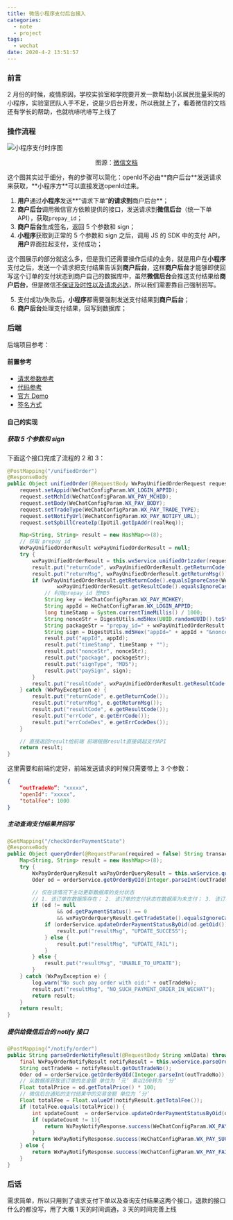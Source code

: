 ```yaml
---
title: 微信小程序支付后台接入
categories:
  - note
  - project
tags:
  - wechat
date: 2020-4-2 13:51:57
---
```


### 前言

2 月份的时候，疫情原因，学校实验室和学院要开发一款帮助小区居民批量采购的小程序，实验室团队人手不足，说是少后台开发，所以我就上了，看着微信的文档还有学长的帮助，也就吭哧吭哧写上线了

### 操作流程

![小程序支付时序图](https://pay.weixin.qq.com/wiki/doc/api/img/wxa-7-2.jpg)

<p style="text-align: center;">图源：<a href="https://pay.weixin.qq.com/wiki/doc/api/wxa/wxa_api.php?chapter=7_4&index=3" target="_blank">微信文档</a></p>
这个图其实过于细分，有的步骤可以简化：openId不必由**商户后台**发送请求来获取，**小程序方**可以直接发送openId过来。

1. **用户**通过**小程序**发送**“请求下单”**的请求到**商户后台**；
2. **商户后台**调用微信官方依赖提供的接口，发送请求到**微信后台**（统一下单 API），获取`prepay_id`；
3. **商户后台**生成签名，返回 5 个参数和 sign；
4. **小程序**获取到正常的 5 个参数和 sign 之后，调用 JS 的 SDK 中的支付 API，**用户**界面拉起支付，支付成功；

这个图展示的部分就这么多，但是我们还需要操作后续的业务，就是用户在**小程序**支付之后，发送一个请求把支付结果告诉到**商户后台**，这样**商户后台**才能够即使回写这个订单的支付状态到商户自己的数据库中，虽然**微信后台**会推送支付结果给**商户后台**，但是微信[不保证及时性以及请求必达](https://pay.weixin.qq.com/wiki/doc/api/wxa/wxa_api.php?chapter=9_7)，所以我们需要靠自己强制回写。

5. 支付成功/失败后，**小程序**都需要强制发送支付结果到**商户后台**；
6. **商户后台**处理支付结果，回写到数据库；

### 后端

后端项目参考：

#### 前置参考

- [请求参数参考](https://pay.weixin.qq.com/wiki/doc/api/wxa/wxa_api.php?chapter=9_1)
- [代码参考](https://github.com/Wechat-Group/WxJava/wiki/微信支付)
- [官方 Demo](https://github.com/binarywang/weixin-java-pay-demo/blob/5ea0ad02efb734751dce18eee35817af82c3ee13/src/main/java/com/github/binarywang/demo/wx/pay/controller/WxPayController.java#L106)
- [签名方式](https://pay.weixin.qq.com/wiki/doc/api/wxa/wxa_api.php?chapter=7_7&index=5)

#### 自己的实现

##### 获取 5 个参数和 sign

下面这个接口完成了流程的 2 和 3：

```java
@PostMapping("/unifiedOrder")
@ResponseBody
public Object unifiedOrder(@RequestBody WxPayUnifiedOrderRequest request, HttpServletRequest realReq) {
    request.setAppid(WeChatConfigParam.WX_LOGIN_APPID);
    request.setMchId(WeChatConfigParam.WX_PAY_MCHID);
    request.setBody(WeChatConfigParam.WX_PAY_BODY);
    request.setTradeType(WeChatConfigParam.WX_PAY_TRADE_TYPE);
    request.setNotifyUrl(WeChatConfigParam.WX_PAY_NOTIFY_URL);
    request.setSpbillCreateIp(IpUtil.getIpAddr(realReq));

    Map<String, String> result = new HashMap<>(8);
    // 获取 prepay_id
    WxPayUnifiedOrderResult wxPayUnifiedOrderResult = null;
    try {
        wxPayUnifiedOrderResult = this.wxService.unifiedOr1zzder(request);
        result.put("returnCode", wxPayUnifiedOrderResult.getReturnCode());
        result.put("returnMsg", wxPayUnifiedOrderResult.getReturnMsg());
        if (wxPayUnifiedOrderResult.getReturnCode().equalsIgnoreCase(WeChatConfigParam.WX_PAY_SUCCESS_FLAG) &&
                wxPayUnifiedOrderResult.getResultCode().equalsIgnoreCase(WeChatConfigParam.WX_PAY_SUCCESS_FLAG)) {
            // 利用prepay_id 签MD5
            String key = WeChatConfigParam.WX_PAY_MCHKEY;
            String appId = WeChatConfigParam.WX_LOGIN_APPID;
            long timeStamp = System.currentTimeMillis() / 1000;
            String nonceStr = DigestUtils.md5Hex(UUID.randomUUID().toString());
            String packageStr = "prepay_id=" + wxPayUnifiedOrderResult.getPrepayId();
            String sign = DigestUtils.md5Hex("appId=" + appId + "&nonceStr=" + nonceStr + "&package=" + packageStr + "&signType=MD5&timeStamp=" + timeStamp + "&key=" + key);
            result.put("appId", appId);
            result.put("timeStamp", timeStamp + "");
            result.put("nonceStr", nonceStr);
            result.put("package", packageStr);
            result.put("signType", "MD5");
            result.put("paySign", sign);
        }
        result.put("resultCode", wxPayUnifiedOrderResult.getResultCode());
    } catch (WxPayException e) {
        result.put("returnCode", e.getReturnCode());
        result.put("returnMsg", e.getReturnMsg());
        result.put("resultCode", e.getResultCode());
        result.put("errCode", e.getErrCode());
        result.put("errCodeDes", e.getErrCodeDes());
    }

    // 直接返回result给前端 前端根据result直接调起支付API
    return result;
}
```

这里需要和前端约定好，前端发送请求的时候只需要带上 3 个参数：

```json
{
	“outTradeNo”: "xxxxx",
    "openId": "xxxxx",
    "totalFee": 1000
}
```

##### 主动查询支付结果并回写

```java
@GetMapping("/checkOrderPaymentState")
@ResponseBody
public Object queryOrder(@RequestParam(required = false) String transactionId, @RequestParam String outTradeNo) {
    Map<String, String> result = new HashMap<>(8);
    try {
        WxPayOrderQueryResult wxPayOrderQueryResult = this.wxService.queryOrder(transactionId, outTradeNo);
        Oder od = orderService.getOrderByOId(Integer.parseInt(outTradeNo));

        // 仅在该情况下主动更新数据库的支付状态
        // 1. 该订单在数据库存在； 2. 该订单的支付状态在数据库为未支付； 3. 该订单的支付状态在微信数据库为已支付
        if (od != null
                && od.getPaymentStatus() == 0
                && wxPayOrderQueryResult.getTradeState().equalsIgnoreCase(WeChatConfigParam.WX_PAY_SUCCESS_FLAG)) {
            if (orderService.updateOrderPaymentStatusByOid(od.getOid()) == 1) {
                result.put("resultMsg", "UPDATE_SUCCESS");
            } else {
                result.put("resultMsg", "UPDATE_FAIL");
            }
        } else {
            result.put("resultMsg", "UNABLE_TO_UPDATE");
        }
    } catch (WxPayException e) {
        log.warn("No such pay order with oid:" + outTradeNo);
        result.put("resultMsg", "NO_SUCH_PAYMENT_ORDER_IN_WECHAT");
        return result;
    }
    return result;
}
```

##### 提供给微信后台的 notify 接口

```java
@PostMapping("/notify/order")
public String parseOrderNotifyResult(@RequestBody String xmlData) throws WxPayException {
    final WxPayOrderNotifyResult notifyResult = this.wxService.parseOrderNotifyResult(xmlData);
    String outTradeNo = notifyResult.getOutTradeNo();
    Oder od = orderService.getOrderByOId(Integer.parseInt(outTradeNo));
    // 从数据库获取该订单的总金额 单位为 ‘元’ 乘以100转为 ‘分’
    Float totalPrice = od.getTotalPrice() * 100;
    // 微信后台通知的支付结果中的交易金额 单位为 ‘分’
    Float totalFee = Float.valueOf(notifyResult.getTotalFee());
    if (totalFee.equals(totalPrice)) {
        int updateCount  = orderService.updateOrderPaymentStatusByOid(od.getOid());
        if (updateCount != 1){
            return WxPayNotifyResponse.success(WeChatConfigParam.WX_PAY_FAIL_FLAG);
        }
        return WxPayNotifyResponse.success(WeChatConfigParam.WX_PAY_SUCCESS_FLAG);
    } else {
        return WxPayNotifyResponse.success(WeChatConfigParam.WX_PAY_FAIL_FLAG);
    }
}
```

### 后话

需求简单，所以只用到了请求支付下单以及查询支付结果这两个接口，退款的接口什么的都没写，用了大概 1 天的时间调通，3 天的时间完善上线
